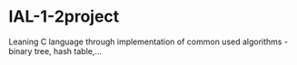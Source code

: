 # IAL-1-2project

Leaning C language through implementation of common used algorithms - binary tree, hash table,...
